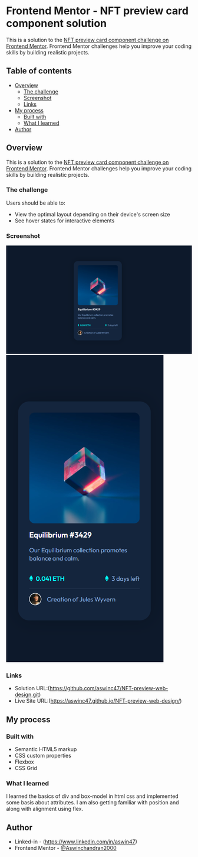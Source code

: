 # Frontend Mentor - NFT preview card component solution

This is a solution to the [NFT preview card component challenge on Frontend Mentor](https://www.frontendmentor.io/challenges/nft-preview-card-component-SbdUL_w0U). Frontend Mentor challenges help you improve your coding skills by building realistic projects. 

## Table of contents

- [Overview](#overview)
  - [The challenge](#the-challenge)
  - [Screenshot](#screenshot)
  - [Links](#links)
- [My process](#my-process)
  - [Built with](#built-with)
  - [What I learned](#what-i-learned)
- [Author](#author)

## Overview

This is a solution to the [NFT preview card component challenge on Frontend Mentor](https://www.frontendmentor.io/challenges/nft-preview-card-component-SbdUL_w0U). Frontend Mentor challenges help you improve your coding skills by building realistic projects. 


### The challenge

Users should be able to:

- View the optimal layout depending on their device's screen size
- See hover states for interactive elements

### Screenshot
![](/screenshots/desktop%20preview.png)
![](/screenshots/Capture.PNG)
### Links

- Solution URL:(https://github.com/aswinc47/NFT-preview-web-design.git)
- Live Site URL:(https://aswinc47.github.io/NFT-preview-web-design/)

## My process

### Built with

- Semantic HTML5 markup
- CSS custom properties
- Flexbox
- CSS Grid

### What I learned

I learned the basics of div and box-model in html css and implemented some basis about attributes.
I am also getting familiar with position and along with alignment using flex.


## Author
- Linked-in - (https://www.linkedin.com/in/aswin47)
- Frontend Mentor - [@Aswinchandran2000](https://www.frontendmentor.io/profile/Aswinchandran2000)
